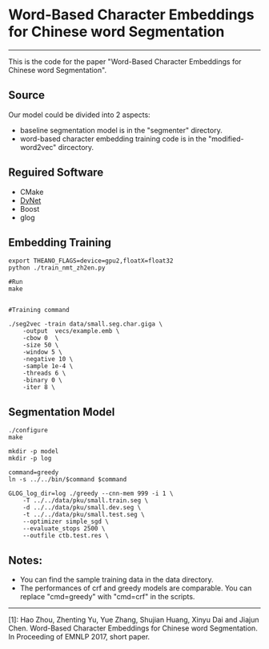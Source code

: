 # Word-Based Character Embeddings for Chinese word Segmentation

------

This is the code for the paper "Word-Based Character Embeddings for Chinese word Segmentation".


## Source
Our model could be divided into 2 aspects:
* baseline segmentation model is in the "segmenter" directory.
* word-based character embedding training code is in the "modified-word2vec" dircectory.


## Reguired Software
 * CMake
 * [DyNet](https://github.com/clab/dynet)
 * Boost
 * glog

## Embedding Training

    export THEANO_FLAGS=device=gpu2,floatX=float32
    python ./train_nmt_zh2en.py
    
	#Run
	make
    
    
	#Training command

	./seg2vec -train data/small.seg.char.giga \
    	-output  vecs/example.emb \
    	-cbow 0  \
    	-size 50 \
    	-window 5 \
    	-negative 10 \
    	-sample 1e-4 \
    	-threads 6 \
    	-binary 0 \
    	-iter 8 \



## Segmentation Model

	./configure
    make

	mkdir -p model
	mkdir -p log

	command=greedy
	ln -s ../../bin/$command $command

	GLOG_log_dir=log ./greedy --cnn-mem 999 -i 1 \
    	-T ../../data/pku/small.train.seg \
    	-d ../../data/pku/small.dev.seg \
    	-t ../../data/pku/small.test.seg \
    	--optimizer simple_sgd \
    	--evaluate_stops 2500 \
    	--outfile ctb.test.res \
        
## Notes:  
* You can find the sample training data in the data directory.
* The performances of crf and greedy models are comparable. You can replace "cmd=greedy" with "cmd=crf" in the scripts.


------


[1]: Hao Zhou, Zhenting Yu, Yue Zhang, Shujian Huang, Xinyu Dai and Jiajun Chen. Word-Based Character Embeddings for Chinese word Segmentation. In Proceeding of EMNLP 2017, short paper.
